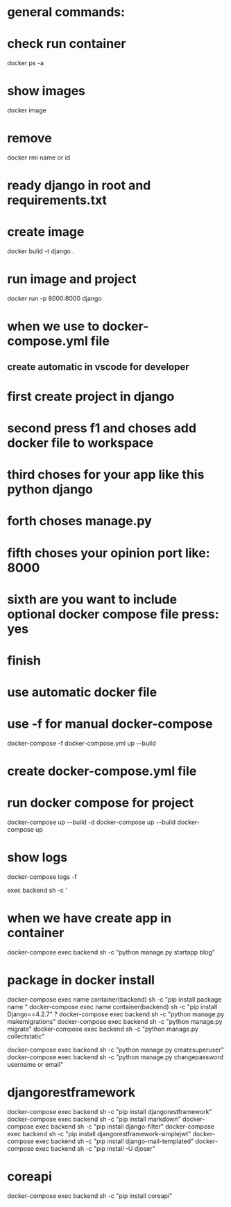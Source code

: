 
# general commands:

# check run container
  docker ps -a

# show images
 docker image 

# remove 
 docker rmi name or id 



# ready django in root and requirements.txt
# create  image 
 docker bulid -t django .


# run image and project
 docker run -p 8000:8000 django



# when we use to docker-compose.yml file 

## create automatic  in vscode for developer
# first create  project in django 
# second press f1  and choses add docker file to workspace 
# third choses for your app like this python django 
# forth choses manage.py 
# fifth choses your opinion port like: 8000
# sixth are you want to include optional docker compose file   press: yes 
# finish

# use automatic docker file 
# use -f for manual docker-compose
 docker-compose -f docker-compose.yml up --build




# create docker-compose.yml file 

# run docker compose for project 
 docker-compose up --build -d
 docker-compose up --build
 docker-compose up 

# show logs 
 docker-compose logs -f 

exec backend sh -c '


# when we have create app in container 
 docker-compose exec backend sh -c "python manage.py startapp blog" 


# package in docker install
docker-compose exec name container(backend) sh -c "pip install  package name " 
docker-compose exec name container(backend) sh -c "pip install Django==4.2.7"  ? 
docker-compose exec backend sh -c "python manage.py makemigrations"
docker-compose exec backend sh -c "python manage.py migrate"
docker-compose exec backend sh -c "python manage.py collectstatic"

docker-compose exec backend sh -c "python manage.py createsuperuser"
docker-compose exec backend sh -c "python manage.py changepassword username or email"

 # djangorestframework
 docker-compose exec backend sh -c "pip install djangorestframework"
 docker-compose exec backend sh -c "pip install markdown"
 docker-compose exec backend sh -c "pip install django-filter"
 docker-compose exec backend sh -c "pip install djangorestframework-simplejwt"
 docker-compose exec backend sh -c "pip install django-mail-templated"
 docker-compose exec backend sh -c "pip install -U djoser"

# coreapi
docker-compose exec backend sh -c "pip install coreapi"

